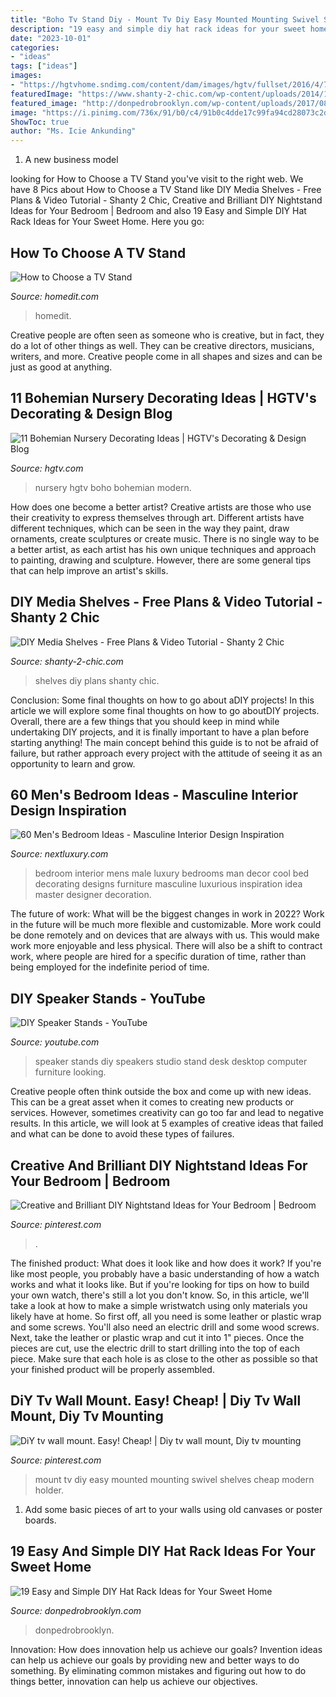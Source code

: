 ```yaml
---
title: "Boho Tv Stand Diy - Mount Tv Diy Easy Mounted Mounting Swivel Shelves Cheap Modern Holder"
description: "19 easy and simple diy hat rack ideas for your sweet home"
date: "2023-10-01"
categories:
- "ideas"
tags: ["ideas"]
images:
- "https://hgtvhome.sndimg.com/content/dam/images/hgtv/fullset/2016/4/7/0/Regan-Baker_Diamond-Heights-Mid-Century-Modern_7.jpg.rend.hgtvcom.616.862.suffix/1460044684922.jpeg"
featuredImage: "https://www.shanty-2-chic.com/wp-content/uploads/2014/11/Media-Shelves-Free-Woodworking-Plans.jpg"
featured_image: "http://donpedrobrooklyn.com/wp-content/uploads/2017/08/DIY-hat-rack-and-storage-ideas-7135234babfd62ce6352b7143f90201c.jpg"
image: "https://i.pinimg.com/736x/91/b0/c4/91b0c4dde17c99fa94cd28073c2d86f7--mount-tv-diy-tv-wall-mount.jpg"
ShowToc: true
author: "Ms. Icie Ankunding"
---
```



1. A new business model 

	

		
looking for How to Choose a TV Stand you've visit to the right web. We have 8 Pics about How to Choose a TV Stand like DIY Media Shelves - Free Plans &amp; Video Tutorial - Shanty 2 Chic, Creative and Brilliant DIY Nightstand Ideas for Your Bedroom | Bedroom and also 19 Easy and Simple DIY Hat Rack Ideas for Your Sweet Home. Here you go:
		
    
## How To Choose A TV Stand

<img loading=lazy src="https://cdn.homedit.com/wp-content/uploads/2010/07/bricks-and-wood-to-create-a-tv-stand.jpg" onerror="this.onerror=null;this.src='https://tse2.mm.bing.net/th?id=OIP.RrvqLGewq3V6d-npI_1xoQHaLD&amp;pid=15.1';" alt="How to Choose a TV Stand">

_Source: homedit.com_

>homedit. 

	

Creative people are often seen as someone who is creative, but in fact, they do a lot of other things as well. They can be creative directors, musicians, writers, and more. Creative people come in all shapes and sizes and can be just as good at anything.

    
## 11 Bohemian Nursery Decorating Ideas | HGTV&#039;s Decorating &amp; Design Blog

<img loading=lazy src="https://hgtvhome.sndimg.com/content/dam/images/hgtv/fullset/2016/4/7/0/Regan-Baker_Diamond-Heights-Mid-Century-Modern_7.jpg.rend.hgtvcom.616.862.suffix/1460044684922.jpeg" onerror="this.onerror=null;this.src='https://tse3.mm.bing.net/th?id=OIP.SqD7phLy2a0ms6bunh0z_gHaKX&amp;pid=15.1';" alt="11 Bohemian Nursery Decorating Ideas | HGTV&#039;s Decorating &amp; Design Blog">

_Source: hgtv.com_

>nursery hgtv boho bohemian modern. 

	

How does one become a better artist?
Creative artists are those who use their creativity to express themselves through art. Different artists have different techniques, which can be seen in the way they paint, draw ornaments, create sculptures or create music. There is no single way to be a better artist, as each artist has his own unique techniques and approach to painting, drawing and sculpture. However, there are some general tips that can help improve an artist's skills.

    
## DIY Media Shelves - Free Plans &amp; Video Tutorial - Shanty 2 Chic

<img loading=lazy src="https://www.shanty-2-chic.com/wp-content/uploads/2014/11/Media-Shelves-Free-Woodworking-Plans.jpg" onerror="this.onerror=null;this.src='https://tse4.mm.bing.net/th?id=OIP.fuY1qZzhS2mAvJJKbf4frQHaLm&amp;pid=15.1';" alt="DIY Media Shelves - Free Plans &amp; Video Tutorial - Shanty 2 Chic">

_Source: shanty-2-chic.com_

>shelves diy plans shanty chic. 

	

Conclusion: Some final thoughts on how to go about aDIY projects!
In this article we will explore some final thoughts on how to go aboutDIY projects. Overall, there are a few things that you should keep in mind while undertaking DIY projects, and it is finally important to have a plan before starting anything! The main concept behind this guide is to not be afraid of failure, but rather approach every project with the attitude of seeing it as an opportunity to learn and grow.

    
## 60 Men&#039;s Bedroom Ideas - Masculine Interior Design Inspiration

<img loading=lazy src="http://nextluxury.com/wp-content/uploads/vintage-bedroom-design-ideas-for-men.jpg" onerror="this.onerror=null;this.src='https://tse4.mm.bing.net/th?id=OIP.aFXgqkhs9EJn_kCcw97j7gHaLH&amp;pid=15.1';" alt="60 Men&#039;s Bedroom Ideas - Masculine Interior Design Inspiration">

_Source: nextluxury.com_

>bedroom interior mens male luxury bedrooms man decor cool bed decorating designs furniture masculine luxurious inspiration idea master designer decoration. 

	

The future of work: What will be the biggest changes in work in 2022?
Work in the future will be much more flexible and customizable. More work could be done remotely and on devices that are always with us. This would make work more enjoyable and less physical. There will also be a shift to contract work, where people are hired for a specific duration of time, rather than being employed for the indefinite period of time.

    
## DIY Speaker Stands - YouTube

<img loading=lazy src="https://i.ytimg.com/vi/0iPxsgyvtwA/maxresdefault.jpg" onerror="this.onerror=null;this.src='https://tse4.mm.bing.net/th?id=OIP.u3Bwnkznos2aAxZCBYyAJwHaEK&amp;pid=15.1';" alt="DIY Speaker Stands - YouTube">

_Source: youtube.com_

>speaker stands diy speakers studio stand desk desktop computer furniture looking. 

	

Creative people often think outside the box and come up with new ideas. This can be a great asset when it comes to creating new products or services. However, sometimes creativity can go too far and lead to negative results. In this article, we will look at 5 examples of creative ideas that failed and what can be done to avoid these types of failures.

    
## Creative And Brilliant DIY Nightstand Ideas For Your Bedroom | Bedroom

<img loading=lazy src="https://i.pinimg.com/736x/69/2e/92/692e927ccdeffb38e4f13826f404ffcd.jpg" onerror="this.onerror=null;this.src='https://tse2.mm.bing.net/th?id=OIP.Dg4yelLAYhRKmdQ0sRRLgQHaKv&amp;pid=15.1';" alt="Creative and Brilliant DIY Nightstand Ideas for Your Bedroom | Bedroom">

_Source: pinterest.com_

>. 

	

The finished product: What does it look like and how does it work?
If you're like most people, you probably have a basic understanding of how a watch works and what it looks like. But if you're looking for tips on how to build your own watch, there's still a lot you don't know.  So, in this article, we'll take a look at how to make a simple wristwatch using only materials you likely have at home. 
So first off, all you need is some leather or plastic wrap and some screws. You'll also need an electric drill and some wood screws. Next, take the leather or plastic wrap and cut it into 1" pieces. Once the pieces are cut, use the electric drill to start drilling into the top of each piece. Make sure that each hole is as close to the other as possible so that your finished product will be properly assembled.

    
## DiY Tv Wall Mount. Easy! Cheap! | Diy Tv Wall Mount, Diy Tv Mounting

<img loading=lazy src="https://i.pinimg.com/736x/91/b0/c4/91b0c4dde17c99fa94cd28073c2d86f7--mount-tv-diy-tv-wall-mount.jpg" onerror="this.onerror=null;this.src='https://tse4.mm.bing.net/th?id=OIP.--yH2l_Wa99_a31oSKYSzQHaHa&amp;pid=15.1';" alt="DiY tv wall mount. Easy! Cheap! | Diy tv wall mount, Diy tv mounting">

_Source: pinterest.com_

>mount tv diy easy mounted mounting swivel shelves cheap modern holder. 

	

1) Add some basic pieces of art to your walls using old canvases or poster boards.

    
## 19 Easy And Simple DIY Hat Rack Ideas For Your Sweet Home

<img loading=lazy src="http://donpedrobrooklyn.com/wp-content/uploads/2017/08/DIY-hat-rack-and-storage-ideas-7135234babfd62ce6352b7143f90201c.jpg" onerror="this.onerror=null;this.src='https://tse3.mm.bing.net/th?id=OIP.ceU9zlLMXO8oxjMgNB8LDAHaLH&amp;pid=15.1';" alt="19 Easy and Simple DIY Hat Rack Ideas for Your Sweet Home">

_Source: donpedrobrooklyn.com_

>donpedrobrooklyn. 

	

Innovation: How does innovation help us achieve our goals?
Invention ideas can help us achieve our goals by providing new and better ways to do something. By eliminating common mistakes and figuring out how to do things better, innovation can help us achieve our objectives.

